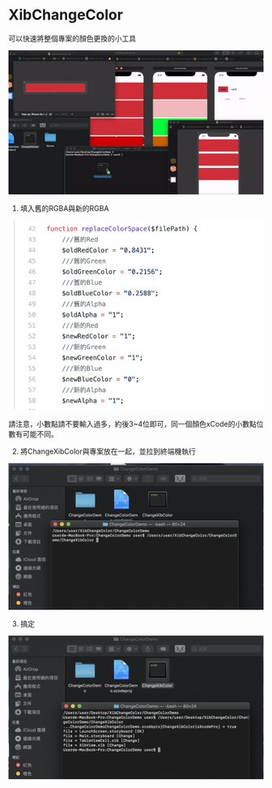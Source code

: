# XibChangeColor

可以快速將整個專案的顏色更換的小工具

![image](https://github.com/Aiur3908/XibChangeColor/blob/master/ReadmeImage/Demo.gif)

1. 填入舊的RGBA與新的RGBA

![image](https://github.com/Aiur3908/XibChangeColor/blob/master/ReadmeImage/1.png)

請注意，小數點請不要輸入過多，約後3~4位即可，同一個顏色xCode的小數點位數有可能不同。

2. 將ChangeXibColor與專案放在一起，並拉到終端機執行

![image](https://github.com/Aiur3908/XibChangeColor/blob/master/ReadmeImage/2.png)

3. 搞定

![image](https://github.com/Aiur3908/XibChangeColor/blob/master/ReadmeImage/3.png)
